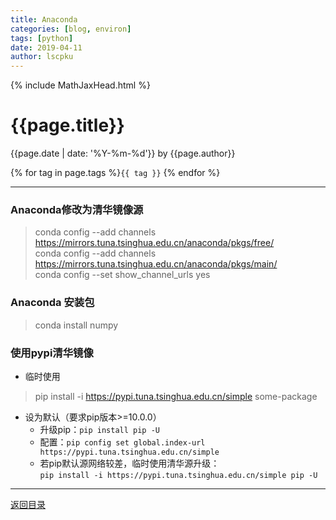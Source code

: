 ```yaml
---
title: Anaconda
categories: [blog, environ]
tags: [python]
date: 2019-04-11
author: lscpku
---
```


{% include MathJaxHead.html %}

# {{page.title}}

{{page.date | date: '%Y-%m-%d'}} by {{page.author}}

{% for tag in page.tags %}`{{ tag }}` {% endfor %}

---

### Anaconda修改为清华镜像源
> conda config --add channels https://mirrors.tuna.tsinghua.edu.cn/anaconda/pkgs/free/<br>
conda config --add channels https://mirrors.tuna.tsinghua.edu.cn/anaconda/pkgs/main/<br>
conda config --set show_channel_urls yes


### Anaconda 安装包
> conda install numpy

### 使用pypi清华镜像
- 临时使用
> pip install -i https://pypi.tuna.tsinghua.edu.cn/simple some-package

- 设为默认（要求pip版本>=10.0.0）
	- 升级pip：``pip install pip -U``
	- 配置：``pip config set global.index-url https://pypi.tuna.tsinghua.edu.cn/simple``
	- 若pip默认源网络较差，临时使用清华源升级：<br>``pip install -i https://pypi.tuna.tsinghua.edu.cn/simple pip -U``


---

[返回目录](/table_of_posts.html)